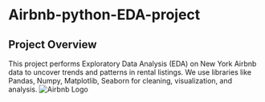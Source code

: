 # Airbnb-python-EDA-project

## Project Overview
This project performs Exploratory Data Analysis (EDA) on New York Airbnb data to uncover trends and patterns in rental listings. We use libraries like Pandas, Numpy, Matplotlib, Seaborn for cleaning, visualization, and analysis.
![Airbnb Logo](https://github.com/user-attachments/assets/2333476d-967e-46b6-b4ab-8965e7a15eaf)
